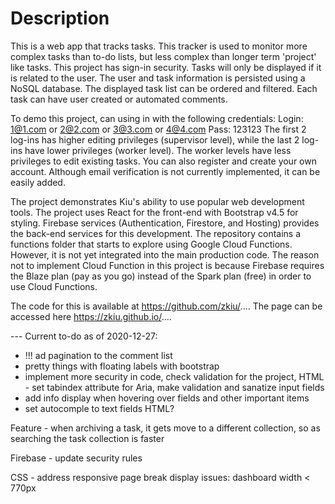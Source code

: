 # Description

This is a web app that tracks tasks. This tracker is used to monitor more complex tasks than to-do lists, but less complex than longer term 'project' like tasks. This project has sign-in security. Tasks will only be displayed if it is related to the user. The user and task information is persisted using a NoSQL database. The displayed task list can be ordered and filtered. Each task can have user created or automated comments.

To demo this project, can using in with the following credentials:
Login: 1@1.com or 2@2.com or 3@3.com or 4@4.com
Pass: 123123
The first 2 log-ins has higher editing privileges (supervisor level), while the last 2 log-ins have lower privileges (worker level). The worker levels have less privileges to edit existing tasks. You can also register and create your own account. Although email verification is not currently implemented, it can be easily added.

The project demonstrates Kiu's ability to use popular web development tools. The project uses React for the front-end with Bootstrap v4.5 for styling. Firebase services (Authentication, Firestore, and Hosting) provides the back-end services for this development. The repository contains a functions folder that starts to explore using Google Cloud Functions. However, it is not yet integrated into the main production code. The reason not to implement Cloud Function in this project is because Firebase requires the Blaze plan (pay as you go) instead of the Spark plan (free) in order to use Cloud Functions.

The code for this is available at https://github.com/zkiu/.... The page can be accessed here https://zkiu.github.io/....

--- Current to-do as of 2020-12-27:

- !!! ad pagination to the comment list
- pretty things with floating labels with bootstrap
- implement more security in code, check validation for the project, HTML - set tabindex attribute for Aria, make validation and sanatize input fields
- add info display when hovering over fields and other important items
- set autocomple to text fields HTML?

Feature - when archiving a task, it gets move to a different collection, so as searching the task collection is faster

Firebase - update security rules

CSS - address responsive page break display issues: dashboard width < 770px
